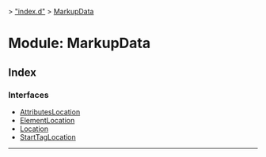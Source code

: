 [](../README.md) > ["index.d"](../modules/_index_d_.md) > [MarkupData](../modules/_index_d_.markupdata.md)

# Module: MarkupData

## Index

### Interfaces

* [AttributesLocation](../interfaces/_index_d_.markupdata.attributeslocation.md)
* [ElementLocation](../interfaces/_index_d_.markupdata.elementlocation.md)
* [Location](../interfaces/_index_d_.markupdata.location.md)
* [StartTagLocation](../interfaces/_index_d_.markupdata.starttaglocation.md)

---

